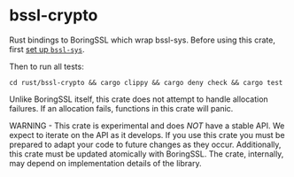 bssl-crypto
============

Rust bindings to BoringSSL which wrap bssl-sys. Before using this crate, first [set up `bssl-sys`](../bssl-sys/README.md).

Then to run all tests:
```
cd rust/bssl-crypto && cargo clippy && cargo deny check && cargo test
```

Unlike BoringSSL itself, this crate does not attempt to handle allocation failures. If an allocation fails, functions in this crate will panic.

WARNING - This crate is experimental and does *NOT* have a stable API. We expect to iterate on the API as it develops. If you use this crate you must be prepared to adapt your code to future changes as they occur. Additionally, this crate must be updated atomically with BoringSSL. The crate, internally, may depend on implementation details of the library.

